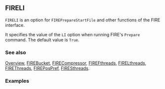 ```mathematica
 
```

## FIRELI

`FIRELI` is an option for `FIREPrepareStartFile` and other functions of the FIRE interface.

It specifies the value of the `LI` option when running FIRE's `Prepare` command. The
default value is `True`.

### See also

[Overview](Extra/FeynHelpers.md), [FIREBucket](FIREBucket.md), [FIRECompressor](FIRECompressor.md), [FIREFthreads](FIREFthreads.md), [FIRELthreads](FIRELthreads.md), [FIREThreads](FIREThreads.md), [FIREPosPref](FIREPosPref.md), [FIRESthreads](FIRESthreads.md).

### Examples